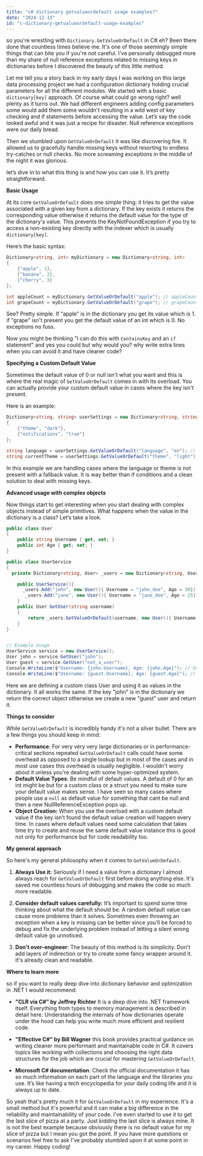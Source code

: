 ```yaml
---
title: "c# dictionary getvalueordefault usage examples?"
date: "2024-12-13"
id: "c-dictionary-getvalueordefault-usage-examples"
---
```


so you're wrestling with `Dictionary.GetValueOrDefault` in C# eh? Been there done that countless times believe me. It's one of those seemingly simple things that can bite you if you're not careful. I've personally debugged more than my share of null reference exceptions related to missing keys in dictionaries before I discovered the beauty of this little method.

Let me tell you a story back in my early days I was working on this large data processing project we had a configuration dictionary holding crucial parameters for all the different modules. We started with a basic `dictionary[key]` approach. Of course what could go wrong right? well plenty as it turns out. We had different engineers adding config parameters some would add them some wouldn't resulting in a wild west of key checking and if statements before accessing the value. Let’s say the code looked awful and it was just a recipe for disaster. Null reference exceptions were our daily bread.

Then we stumbled upon `GetValueOrDefault` it was like discovering fire. It allowed us to gracefully handle missing keys without resorting to endless try-catches or null checks. No more screaming exceptions in the middle of the night it was glorious.

 let’s dive in to what this thing is and how you can use it. It’s pretty straightforward.

**Basic Usage**

At its core `GetValueOrDefault` does one simple thing: it tries to get the value associated with a given key from a dictionary. If the key exists it returns the corresponding value otherwise it returns the default value for the type of the dictionary's value. This prevents the KeyNotFoundException if you try to access a non-existing key directly with the indexer which is usually `dictionary[key]`.

Here’s the basic syntax:

```csharp
Dictionary<string, int> myDictionary = new Dictionary<string, int>
{
    {"apple", 1},
    {"banana", 2},
    {"cherry", 3}
};

int appleCount = myDictionary.GetValueOrDefault("apple"); // appleCount will be 1
int grapeCount = myDictionary.GetValueOrDefault("grape"); // grapeCount will be 0 (default int)
```

See? Pretty simple. If “apple” is in the dictionary you get its value which is 1. if "grape" isn't present you get the default value of an int which is 0. No exceptions no fuss.

Now you might be thinking "I can do this with `ContainsKey` and an `if` statement" and yes you could but why would you? why write extra lines when you can avoid it and have cleaner code?

**Specifying a Custom Default Value**

Sometimes the default value of 0 or null isn't what you want and this is where the real magic of `GetValueOrDefault` comes in with its overload. You can actually provide your custom default value in cases where the key isn't present.

Here is an example:

```csharp
Dictionary<string, string> userSettings = new Dictionary<string, string>
{
    {"theme", "dark"},
    {"notifications", "true"}
};

string language = userSettings.GetValueOrDefault("language", "en"); // language will be "en"
string currentTheme = userSettings.GetValueOrDefault("theme", "light"); // currentTheme will be "dark"
```
In this example we are handling cases where the language or theme is not present with a fallback value. It is way better than if conditions and a clean solution to deal with missing keys.

**Advanced usage with complex objects**

Now things start to get interesting when you start dealing with complex objects instead of simple primitives. What happens when the value in the dictionary is a class? Let’s take a look.
```csharp
public class User
{
    public string Username { get; set; }
    public int Age { get; set; }
}

public class UserService
{
  private Dictionary<string, User> _users = new Dictionary<string, User>();

    public UserService(){
      _users.Add("john", new User(){ Username = "john_doe", Age = 30});
       _users.Add("jane", new User(){ Username = "jane_doe", Age = 25});
    }
    public User GetUser(string username)
    {
        return _users.GetValueOrDefault(username, new User(){ Username = "guest", Age = 0 });
    }
}


// Example Usage
UserService service = new UserService();
User john = service.GetUser("john");
User guest = service.GetUser("not_a_user");
Console.WriteLine($"Username: {john.Username}, Age: {john.Age}"); // Username: john_doe, Age: 30
Console.WriteLine($"Username: {guest.Username}, Age: {guest.Age}"); // Username: guest, Age: 0
```

Here we are defining a custom class User and using it as values in the dictionary. It all works the same. If the key "john" is in the dictionary we return the correct object otherwise we create a new "guest" user and return it.

**Things to consider**

While `GetValueOrDefault` is incredibly handy it's not a silver bullet. There are a few things you should keep in mind:

*   **Performance**: For very very very large dictionaries or in performance-critical sections repeated `GetValueOrDefault` calls could have some overhead as opposed to a single lookup but in most of the cases and in most use cases this overhead is usually negligible. I wouldn't worry about it unless you're dealing with some hyper-optimized system.
*   **Default Value Types**: Be mindful of default values. A default of 0 for an int might be  but for a custom class or a struct you need to make sure your default value makes sense. I have seen so many cases where people use a `null` as default value for something that cant be null and then a new NullReferenceException pops up.
*   **Object Creation:**  When you use the overload with a custom default value if the key isn’t found the default value creation will happen every time. In cases where default values need some calculation that takes time try to create and reuse the same default value instance this is good not only for performance but for code readability too.

**My general approach**

So here's my general philosophy when it comes to `GetValueOrDefault`.

1.  **Always Use it:** Seriously if I need a value from a dictionary I almost always reach for `GetValueOrDefault` first before doing anything else. It's saved me countless hours of debugging and makes the code so much more readable.

2.  **Consider default values carefully:** It’s important to spend some time thinking about what the default should be. A random default value can cause more problems than it solves. Sometimes even throwing an exception when a key is missing can be better since you’ll be forced to debug and fix the underlying problem instead of letting a silent wrong default value go unnoticed.

3.  **Don't over-engineer**: The beauty of this method is its simplicity. Don't add layers of indirection or try to create some fancy wrapper around it. It's already clean and readable.

**Where to learn more**

so if you want to really deep dive into dictionary behavior and optimization in .NET I would recommend:
*   **"CLR via C#” by Jeffrey Richter** It is a deep dive into .NET framework itself. Everything from types to memory management is described in detail here. Understanding the internals of how dictionaries operate under the hood can help you write much more efficient and resilient code.

*   **"Effective C#" by Bill Wagner** this book provides practical guidance on writing cleaner more performant and maintainable code in C#. It covers topics like working with collections and choosing the right data structures for the job which are crucial for mastering `GetValueOrDefault`.

*   **Microsoft C# documentation**: Check the official documentation it has so much information on each part of the language and the libraries you use. It’s like having a tech encyclopedia for your daily coding life and it is always up to date.

So yeah that's pretty much it for `GetValueOrDefault` in my experience. It's a small method but it's powerful and it can make a big difference in the reliability and maintainability of your code. I’ve even started to use it to get the last slice of pizza at a party. Just kidding the last slice is always mine. It is not the best example because obviously there is no default value for my slice of pizza but I mean you got the point. If you have more questions or scenarios feel free to ask I've probably stumbled upon it at some point in my career. Happy coding!
